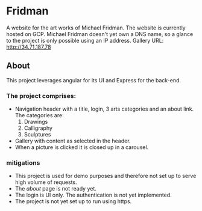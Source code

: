 # Fridman
A website for the art works of Michael Fridman. The website is currently hosted on GCP. Michael Fridman doesn't yet own a DNS name, so a glance to the project is only possible using an IP address.
Gallery URL: http://34.71.187.78
## About
This project leverages angular for its UI and Express for the back-end.
### The project comprises:
* Navigation header with a title, login, 3 arts categories and an about link. The categories are:
  1. Drawings
  2. Calligraphy
  3. Sculptures
* Gallery with content as selected in the header.
* When a picture is clicked it is closed up in a carousel.
### mitigations
* This project is used for demo purposes and therefore not set up to serve high volume of requests.
* The *about* page is not ready yet.
* The login is UI only. The authentication is not yet implemented.
* The project is not yet set up to run using https.
